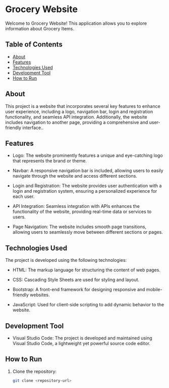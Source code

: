 # Grocery Website

Welcome to Grocery Website! This application allows you to explore information about Grocery Items.

## Table of Contents
- [About](#about)
- [Features](#features)
- [Technologies Used](#technologies-used)
- [Development Tool](#development-tool)
- [How to Run](#how-to-run)

## About

This project is a website that incorporates several key features to enhance user experience, including a logo, navigation bar, login and registration functionality, and seamless API integration. Additionally, the website includes navigation to another page, providing a comprehensive and user-friendly interface..

## Features

- Logo: The website prominently features a unique and eye-catching logo that represents the brand or theme.

- Navbar: A responsive navigation bar is included, allowing users to easily navigate through the website and access different sections.

- Login and Registration: The website provides user authentication with a login and registration system, ensuring a personalized experience for each user.

- API Integration: Seamless integration with APIs enhances the functionality of the website, providing real-time data or services to users.

- Page Navigation: The website includes smooth page transitions, allowing users to seamlessly move between different sections or pages.

## Technologies Used

The project is developed using the following technologies:

- HTML: The markup language for structuring the content of web pages.

- CSS: Cascading Style Sheets are used for styling and layout.

- Bootstrap: A front-end framework for designing responsive and mobile-friendly websites.

- JavaScript: Used for client-side scripting to add dynamic behavior to the website.

## Development Tool

- Visual Studio Code: The project is developed and maintained using Visual Studio Code, a lightweight yet powerful 
  source code editor.

## How to Run

1. Clone the repository:

   ```bash
   git clone <repository-url>
